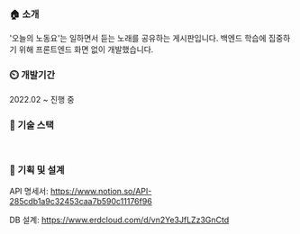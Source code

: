 ### 🏠 소개
'오늘의 노동요'는 일하면서 듣는 노래를 공유하는 게시판입니다. 백엔드 학습에 집중하기 위해 프론트엔드 화면 없이 개발했습니다. 

### ⏲️ 개발기간
2022.02 ~ 진행 중 

### 🧙 기술 스택 

<p>
<img src="https://img.shields.io/badge/Postgresql -4479A1?style=flat-square&logo=Postgresql&logoColor=white" alt=""/>
<img src="https://img.shields.io/badge/java-007396?style=flat-square&logo=java&logoColor=white" alt=""/>
<img src="https://img.shields.io/badge/Spring Boot -6DB33F?style=flat-square&logo=Spring Boot&logoColor=white" alt=""/>
<img src="https://img.shields.io/badge/SpringSecurity-6DB33F?style=flat-square&logo=SpringSecurity&logoColor=white" alt=""/>
<img src="https://img.shields.io/badge/JPA-6DB33F?style=flat-square&logo=&logoColor=white" alt=""/>
<img src="https://img.shields.io/badge/Firebase-FFCA28?style=flat-square&logo=Firebase&logoColor=white" alt=""/>
</p>
      

### 📌 기획 및 설계  

API 명세서: https://www.notion.so/API-285cdb1a9c32453caa7b590c11176f96

DB 설계: https://www.erdcloud.com/d/vn2Ye3JfLZz3GnCtd
